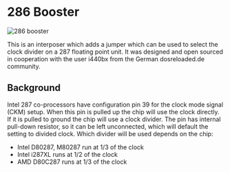 # 286 Booster

![286 booster](shim/286-booster.jpg)

This is an interposer which adds a jumper which can be used to select the clock
divider on a 287 floating point unit. It was designed and open sourced in
cooperation with the user i440bx from the German dosreloaded.de community.

## Background

Intel 287 co-processors have configuration pin 39 for the clock mode signal
(CKM) setup. When this pin is pulled up the chip will use the clock directly. If
it is pulled to ground the chip will use a clock divider. The pin has internal
pull-down resistor, so it can be left unconnected, which will default the
setting to divided clock. Which divider will be used depends on the chip:

- Intel D80287, M80287 run at 1/3 of the clock
- Intel i287XL runs at 1/2 of the clock
- AMD D80C287 runs at 1/3 of the clock



